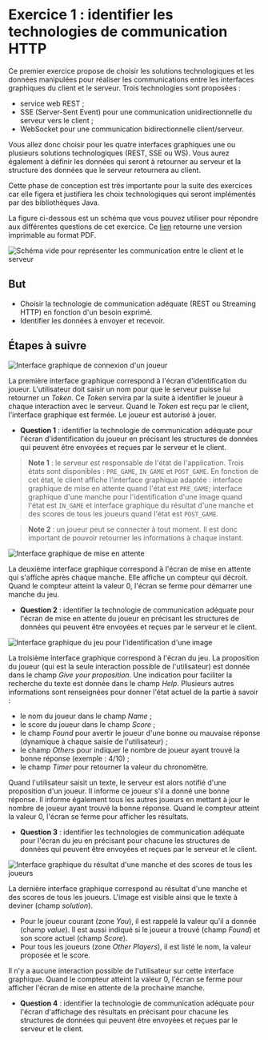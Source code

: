 # Exercice 1 : identifier les technologies de communication HTTP

Ce premier exercice propose de choisir les solutions technologiques et les données manipulées pour réaliser les communications entre les interfaces graphiques du client et le serveur. Trois technologies sont proposées :

* service web REST ;
* SSE (Server-Sent Event) pour une communication unidirectionnelle du serveur vers le client ;
* WebSocket pour une communication bidirectionnelle client/serveur.

Vous allez donc choisir pour les quatre interfaces graphiques une ou plusieurs solutions technologiques (REST, SSE ou WS). Vous aurez également à définir les données qui seront à retourner au serveur et la structure des données que le serveur retournera au client.

Cette phase de conception est très importante pour la suite des exercices car elle figera et justifiera les choix technologiques qui seront implémentés par des bibliothèques Java.

La figure ci-dessous est un schéma que vous pouvez utiliser pour répondre aux différentes questions de cet exercice. Ce [lien](./files/streaminghttp-tutorial-schema.pdf) retourne une version imprimable au format PDF.

![Schéma vide pour représenter les communication entre le client et le serveur](./images/schema_empty.jpeg "Schéma vide pour les réponses à l'exercice 1")

## But

* Choisir la technologie de communication adéquate (REST ou Streaming HTTP) en fonction d'un besoin exprimé.
* Identifier les données à envoyer et recevoir.

## Étapes à suivre

![Interface graphique de connexion d'un joueur](../images/01-register.png "Interface graphique de connexion d'un joueur")

La première interface graphique correspond à l'écran d'identification du joueur. L'utilisateur doit saisir un nom pour que le serveur puisse lui retourner un _Token_. Ce _Token_ servira par la suite à identifier le joueur à chaque interaction avec le serveur. Quand le _Token_ est reçu par le client, l'interface graphique est fermée. Le joueur est autorisé à jouer.

* **Question 1** : identifier la technologie de communication adéquate pour l'écran d'identification du joueur en précisant les structures de données qui peuvent être envoyées et reçues par le serveur et le client.

> **Note 1** : le serveur est responsable de l'état de l'application. Trois états sont disponibles : `PRE_GAME`, `IN_GAME` et `POST_GAME`. En fonction de cet état, le client affiche l'interface graphique adaptée : interface graphique de mise en attente quand l'état est `PRE_GAME`; interface graphique d'une manche pour l'identification d'une image quand l'état est `IN_GAME` et interface graphique du résultat d'une manche et des scores de tous les joueurs quand l'état est `POST_GAME`.

> **Note 2** : un joueur peut se connecter à tout moment. Il est donc important de pouvoir retourner les informations à chaque instant.

![Interface graphique de mise en attente](../images/02-waiting.png "Interface graphique de mise en attente")

La deuxième interface graphique correspond à l'écran de mise en attente qui s'affiche après chaque manche. Elle affiche un compteur qui décroit. Quand le compteur atteint la valeur 0, l'écran se ferme pour démarrer une manche du jeu.

* **Question 2** : identifier la technologie de communication adéquate pour l'écran de mise en attente du joueur en précisant les structures de données qui peuvent être envoyées et reçues par le serveur et le client.

![Interface graphique du jeu pour l'identification d'une image](../images/03-playing.png "Interface graphique du jeu de l'identification d'une image")

La troisième interface graphique correspond à l'écran du jeu. La proposition du joueur (qui est la seule interaction possible de l'utilisateur) est donnée dans le champ _Give your proposition_. Une indication pour faciliter la recherche du texte est donnée dans le champ _Help_. Plusieurs autres informations sont renseignées pour donner l'état actuel de la partie à savoir :

* le nom du joueur dans le champ _Name_ ;
* le score du joueur dans le champ _Score_ ;
* le champ _Found_ pour avertir le joueur d'une bonne ou mauvaise réponse (dynamique à chaque saisie de l'utilisateur) ;
* le champ _Others_ pour indiquer le nombre de joueur ayant trouvé la bonne réponse (exemple : 4/10) ;
* le champ _Timer_ pour retourner la valeur du chronomètre.

Quand l'utilisateur saisit un texte, le serveur est alors notifié d'une proposition d'un joueur. Il informe ce joueur s'il a donné une bonne réponse. Il informe également tous les autres joueurs en mettant à jour le nombre de joueur ayant trouvé la bonne réponse. Quand le compteur atteint la valeur 0, l'écran se ferme pour afficher les résultats.

* **Question 3** : identifier les technologies de communication adéquate pour l'écran du jeu en précisant pour chacune les structures de données qui peuvent être envoyées et reçues par le serveur et le client.

![Interface graphique du résultat d'une manche et des scores de tous les joueurs](../images/04-debriefing.png "Interface graphique du résultat d'une manche et des scores de tous les joueurs")

La dernière interface graphique correspond au résultat d'une manche et des scores de tous les joueurs. L'image est visible ainsi que le texte à deviner (champ _solution_).

* Pour le joueur courant (zone _You_), il est rappelé la valeur qu'il a donnée (champ _value_). Il est aussi indiqué si le joueur a trouvé (champ _Found_) et son score actuel (champ _Score_).
* Pour tous les joueurs (zone _Other Players_), il est listé le nom, la valeur proposée et le score.

Il n'y a aucune interaction possible de l'utilisateur sur cette interface graphique. Quand le compteur atteint la valeur 0, l'écran se ferme pour afficher l'écran de mise en attente de la prochaine manche.

* **Question 4** : identifier la technologie de communication adéquate pour l'écran d'affichage des résultats en précisant pour chacune les structures de données qui peuvent être envoyées et reçues par le serveur et le client.
